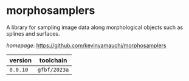 # morphosamplers

A library for sampling image data along morphological objects such as splines and surfaces.

*homepage*: <https://github.com/kevinyamauchi/morphosamplers>

version | toolchain
--------|----------
``0.0.10`` | ``gfbf/2023a``
